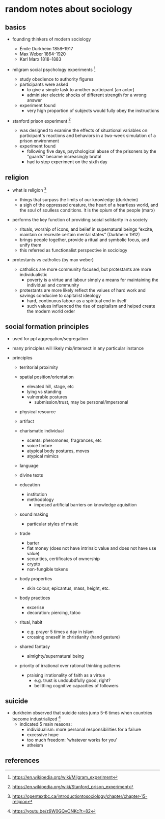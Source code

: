 # random notes about sociology

## basics

- founding thinkers of modern sociology
  - Émile Durkheim 1858–1917
  - Max Weber 1864–1920
  - Karl Marx 1818–1883

- milgram social psychology experiments [^1]
  - study obedience to authority figures
  - participants were asked 
    - to give a simple task to another participant (an actor)
    - administer electric shocks of different strength for a wrong answer 
  - experiment found
    - very high proportion of subjects would fully obey the instructions

- stanford prison experiment [^2]
  - was designed to examine the effects of situational variables on participant's
    reactions and behaviors in a two-week simulation of a prison environment
  - experiment found
    - following five days, psychological abuse of the prisoners by the "guards" became increasingly brutal
    - had to stop experiment on the sixth day


## religion

- what is religion [^3]
  - things that surpass the limits of our knowledge (durkheim)
  - a sigh of the oppressed creature, the heart of a heartless world, and the soul of 
    soulless conditions. It is the opium of the people (marx)

- performs the key function of providing social solidarity in a society
  - rituals, worship of icons, and belief in supernatural beings 
    “excite, maintain or recreate certain mental states” (Durkheim 1912) 
  - brings people together, provide a ritual and symbolic focus, and unify them
  - this referred as functionalist perspective in sociology

- protestants vs catholics (by max weber)
  - catholics are more community focused, but protestants are more individualistic
    - poverty is a virtue and labour simply a means for maintaining the individual and community
  - protestants are more likely reflect the values of hard work and savings conducive to capitalist ideology
    - hard, continuous labour as a spiritual end in itself
    - such values influenced the rise of capitalism and helped create the modern world order


## social formation principles

- used for ppl aggregation/segregation
- many principles will likely mix/intersect in any particular instance

- principles
  - territorial proximity
  - spatial position/orientation
    - elevated hill, stage, etc
    - lying vs standing
    - vulnerable postures
      - submission/trust, may be personal/impersonal
  - physical resource
  - artifact
  - charismatic individual
    - scents: pheromones, fragrances, etc
    - voice timbre
    - atypical body postures, moves
    - atypical mimics

  - language
  - divine texts
  - education
    - institution
    - methodology
      - imposed artificial barriers on knowledge aquisition

  - sound making
    - particular styles of music
    
  - trade
    - barter
    - fiat money (does not have intrinsic value and does not have use value)
    - securities, certificates of ownership
    - crypto
    - non-fungible tokens

  - body properties
    - skin colour, epicantus, mass, height, etc.
  - body practices
    - excerise
    - decoration: piercing, tatoo
  - ritual, habit
    - e.g. prayer 5 times a day in islam
    - crossing oneself in christianity (hand gesture)

  - shared fantasy
    - almighty/supernatural being

  - priority of irrational over rational thinking patterns
    - praising irrationality of faith as a virtue
      - e.g. trust is undoubdfully good, right?
      - belittling cognitive capacities of followers


## suicide

- durkheim observed that suicide rates jump 5-6 times when countries become industrialized [^4]
  - indicated 5 main reasons:
    - individualism: more personal responsibilities for a failure
    - excessive hope
    - too much freedom: 'whatever works for you'
    - atheism


## references

[^1]: https://en.wikipedia.org/wiki/Milgram_experiment
[^2]: https://en.wikipedia.org/wiki/Stanford_prison_experiment
[^3]: https://opentextbc.ca/introductiontosociology/chapter/chapter-15-religion
[^4]: https://youtu.be/z9W0GQvONKc?t=82